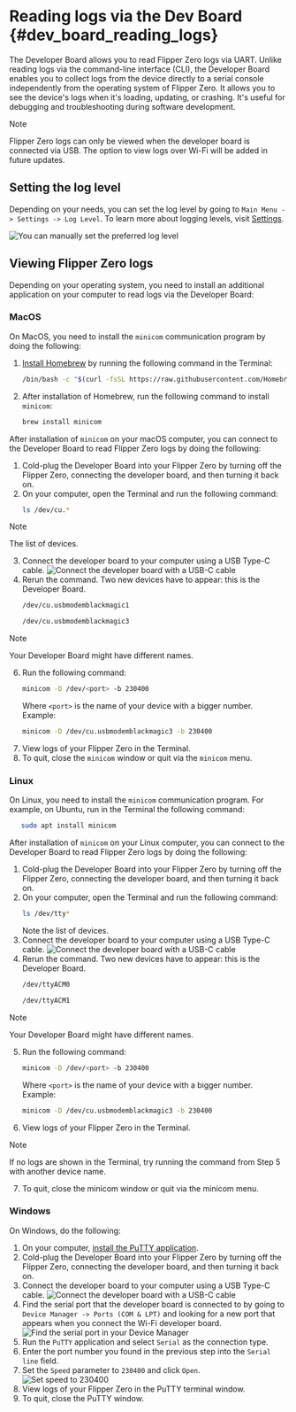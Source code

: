 # Reading logs via the Dev Board {#dev_board_reading_logs}

The Developer Board allows you to read Flipper Zero logs via UART. Unlike reading logs via the command-line interface (CLI), the Developer Board enables you to collect logs from the device directly to a serial console independently from the operating system of Flipper Zero. It allows you to see the device's logs when it's loading, updating, or crashing. It's useful for debugging and troubleshooting during software development.

> [!NOTE]  
> 
> Flipper Zero logs can only be viewed when the developer board is connected via USB.
> The option to view logs over Wi-Fi will be added in future updates.

## Setting the log level

Depending on your needs, you can set the log level by going to `Main Menu -> Settings -> Log Level`. To learn more about logging levels, visit [Settings](https://docs.flipperzero.one/basics/settings#d5TAt).

![You can manually set the preferred log level](https://github.com/user-attachments/assets/b1317d01-8b9b-4544-8720-303c87b85324)

## Viewing Flipper Zero logs

Depending on your operating system, you need to install an additional application on your computer to read logs via the Developer Board:

### MacOS

On MacOS, you need to install the `minicom` communication program by doing the following:

1. [Install Homebrew](https://brew.sh/) by running the following command in the Terminal:
    ```bash
    /bin/bash -c "$(curl -fsSL https://raw.githubusercontent.com/Homebrew/install/HEAD/install.sh)"
    ```
2. After installation of Homebrew, run the following command to install `minicom`:
   ```bash
   brew install minicom
   ```

After installation of `minicom` on your macOS computer, you can connect to the Developer Board to read Flipper Zero logs by doing the following:

1. Cold-plug the Developer Board into your Flipper Zero by turning off the Flipper Zero, connecting the developer board, and then turning it back on.
2. On your computer, open the Terminal and run the following command:
   ```bash
   ls /dev/cu.*
   ```
> [!NOTE]
>
> The list of devices.
3. Connect the developer board to your computer using a USB Type-C cable.
    ![Connect the developer board with a USB-C cable](https://github.com/user-attachments/assets/0f469a31-2dd1-4559-918a-ff3ca3309531)
5. Rerun the command. Two new devices have to appear: this is the Developer Board.
   ```bash
   /dev/cu.usbmodemblackmagic1
   ```
   ```bash
   /dev/cu.usbmodemblackmagic3
   ```
> [!NOTE]
>
> Your Developer Board might have different names.
6. Run the following command:
    ```bash
    minicom -D /dev/<port> -b 230400
    ```
    Where `<port>` is the name of your device with a bigger number.
    Example:
   ```bash
   minicom -D /dev/cu.usbmodemblackmagic3 -b 230400
   ```
7. View logs of your Flipper Zero in the Terminal.
8. To quit, close the `minicom` window or quit via the `minicom` menu.

### Linux

On Linux, you need to install the `minicom` communication program. For example, on Ubuntu, run in the Terminal the following command:

```bash
   sudo apt install minicom
```

After installation of `minicom` on your Linux computer, you can connect to the Developer Board to read Flipper Zero logs by doing the following:

1. Cold-plug the Developer Board into your Flipper Zero by turning off the Flipper Zero, connecting the developer board, and then turning it back on.
2. On your computer, open the Terminal and run the following command:
   ```bash
   ls /dev/tty*
   ```
    Note the list of devices.
3. Connect the developer board to your computer using a USB Type-C cable.
    ![Connect the developer board with a USB-C cable](https://github.com/user-attachments/assets/0f469a31-2dd1-4559-918a-ff3ca3309531)
4. Rerun the command. Two new devices have to appear: this is the Developer Board.
   ```bash
   /dev/ttyACM0
   ```
   ```bash
   /dev/ttyACM1
   ```
> [!NOTE]
>
> Your Developer Board might have different names.
5. Run the following command:
    ```bash
    minicom -D /dev/<port> -b 230400
    ```
    Where `<port>` is the name of your device with a bigger number.
    Example:
    ```bash
    minicom -D /dev/cu.usbmodemblackmagic3 -b 230400
    ```
6. View logs of your Flipper Zero in the Terminal.
> [!NOTE]
>
> If no logs are shown in the Terminal,
> try running the command from Step 5 with another device name.
> 
7. To quit, close the minicom window or quit via the minicom menu.

### Windows

On Windows, do the following:

1. On your computer, [install the PuTTY application](https://www.chiark.greenend.org.uk/\~sgtatham/putty/latest.html).
2. Cold-plug the Developer Board into your Flipper Zero by turning off the Flipper Zero, connecting the developer board, and then turning it back on.
3. Connect the developer board to your computer using a USB Type-C cable.
    ![Connect the developer board with a USB-C cable](https://github.com/user-attachments/assets/0f469a31-2dd1-4559-918a-ff3ca3309531)
4. Find the serial port that the developer board is connected to by going to `Device Manager -> Ports (COM & LPT)` and looking for a new port that appears when you connect the Wi-Fi developer board.
    ![Find the serial port in your Device Manager](https://github.com/user-attachments/assets/aa542fe6-4781-45dc-86f6-e98ab34952b0)
6. Run the `PuTTY` application and select `Serial` as the connection type.
7. Enter the port number you found in the previous step into the `Serial line` field.
8. Set the `Speed` parameter to `230400` and click `Open`.
   ![Set speed to 230400](https://github.com/user-attachments/assets/93463c78-9776-479b-a6cc-d68ed712d0c4)
10. View logs of your Flipper Zero in the PuTTY terminal window.
11. To quit, close the PuTTY window.
